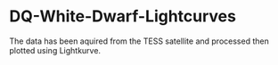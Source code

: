 # DQ-White-Dwarf-Lightcurves
The data has been aquired from the TESS satellite and processed then plotted using Lightkurve.

